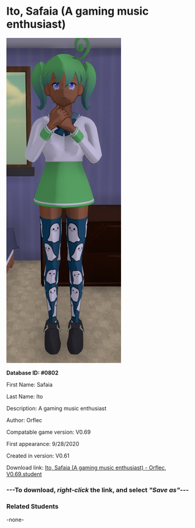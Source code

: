 # Ito, Safaia (A gaming music enthusiast)

<img src="../../Files/Images/Ito, Safaia (A gaming music enthusiast).png" title="Ito, Safaia (A gaming music enthusiast) - Orflec, V0.69">

**Database ID: #0802**

First Name: Safaia

Last Name: Ito

Description: A gaming music enthusiast

Author: Orflec

Compatable game version: V0.69

First appearance: 9/28/2020

Created in version: V0.61

Download link: <a href="https://raw.githubusercontent.com/Arbiter1223/Daigaku-Gurashi-Custom-Students/master/Files/Student%20Files/Ito%2C%20Safaia%20(A%20gaming%20music%20enthusiast)%20-%20Orflec%2C%20V0.69.student">Ito, Safaia (A gaming music enthusiast) - Orflec, V0.69.student</a>

### ---**To download, _right-click_ the link, and select _"Save as"_**---

### Related Students

-none-
